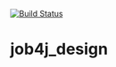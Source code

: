 [![Build Status](https://travis-ci.org/MerkurevSergei/job4j_design.svg?branch=master)](https://travis-ci.org/MerkurevSergei/job4j_design)
# job4j_design
